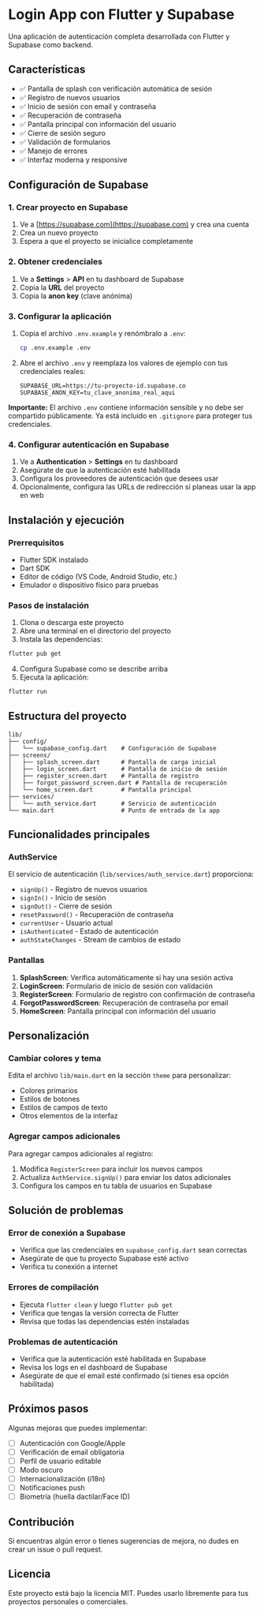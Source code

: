 # Login App con Flutter y Supabase

Una aplicación de autenticación completa desarrollada con Flutter y Supabase como backend.

## Características

- ✅ Pantalla de splash con verificación automática de sesión
- ✅ Registro de nuevos usuarios
- ✅ Inicio de sesión con email y contraseña
- ✅ Recuperación de contraseña
- ✅ Pantalla principal con información del usuario
- ✅ Cierre de sesión seguro
- ✅ Validación de formularios
- ✅ Manejo de errores
- ✅ Interfaz moderna y responsive

## Configuración de Supabase

### 1. Crear proyecto en Supabase

1. Ve a [https://supabase.com](https://supabase.com) y crea una cuenta
2. Crea un nuevo proyecto
3. Espera a que el proyecto se inicialice completamente

### 2. Obtener credenciales

1. Ve a **Settings** > **API** en tu dashboard de Supabase
2. Copia la **URL** del proyecto
3. Copia la **anon key** (clave anónima)

### 3. Configurar la aplicación

1. Copia el archivo `.env.example` y renómbralo a `.env`:
   ```bash
   cp .env.example .env
   ```

2. Abre el archivo `.env` y reemplaza los valores de ejemplo con tus credenciales reales:
   ```env
   SUPABASE_URL=https://tu-proyecto-id.supabase.co
   SUPABASE_ANON_KEY=tu_clave_anonima_real_aqui
   ```

**Importante:** El archivo `.env` contiene información sensible y no debe ser compartido públicamente. Ya está incluido en `.gitignore` para proteger tus credenciales.

### 4. Configurar autenticación en Supabase

1. Ve a **Authentication** > **Settings** en tu dashboard
2. Asegúrate de que la autenticación esté habilitada
3. Configura los proveedores de autenticación que desees usar
4. Opcionalmente, configura las URLs de redirección si planeas usar la app en web

## Instalación y ejecución

### Prerrequisitos

- Flutter SDK instalado
- Dart SDK
- Editor de código (VS Code, Android Studio, etc.)
- Emulador o dispositivo físico para pruebas

### Pasos de instalación

1. Clona o descarga este proyecto
2. Abre una terminal en el directorio del proyecto
3. Instala las dependencias:

```bash
flutter pub get
```

4. Configura Supabase como se describe arriba
5. Ejecuta la aplicación:

```bash
flutter run
```

## Estructura del proyecto

```
lib/
├── config/
│   └── supabase_config.dart    # Configuración de Supabase
├── screens/
│   ├── splash_screen.dart      # Pantalla de carga inicial
│   ├── login_screen.dart       # Pantalla de inicio de sesión
│   ├── register_screen.dart    # Pantalla de registro
│   ├── forgot_password_screen.dart # Pantalla de recuperación
│   └── home_screen.dart        # Pantalla principal
├── services/
│   └── auth_service.dart       # Servicio de autenticación
└── main.dart                   # Punto de entrada de la app
```

## Funcionalidades principales

### AuthService

El servicio de autenticación (`lib/services/auth_service.dart`) proporciona:

- `signUp()` - Registro de nuevos usuarios
- `signIn()` - Inicio de sesión
- `signOut()` - Cierre de sesión
- `resetPassword()` - Recuperación de contraseña
- `currentUser` - Usuario actual
- `isAuthenticated` - Estado de autenticación
- `authStateChanges` - Stream de cambios de estado

### Pantallas

1. **SplashScreen**: Verifica automáticamente si hay una sesión activa
2. **LoginScreen**: Formulario de inicio de sesión con validación
3. **RegisterScreen**: Formulario de registro con confirmación de contraseña
4. **ForgotPasswordScreen**: Recuperación de contraseña por email
5. **HomeScreen**: Pantalla principal con información del usuario

## Personalización

### Cambiar colores y tema

Edita el archivo `lib/main.dart` en la sección `theme` para personalizar:

- Colores primarios
- Estilos de botones
- Estilos de campos de texto
- Otros elementos de la interfaz

### Agregar campos adicionales

Para agregar campos adicionales al registro:

1. Modifica `RegisterScreen` para incluir los nuevos campos
2. Actualiza `AuthService.signUp()` para enviar los datos adicionales
3. Configura los campos en tu tabla de usuarios en Supabase

## Solución de problemas

### Error de conexión a Supabase

- Verifica que las credenciales en `supabase_config.dart` sean correctas
- Asegúrate de que tu proyecto Supabase esté activo
- Verifica tu conexión a internet

### Errores de compilación

- Ejecuta `flutter clean` y luego `flutter pub get`
- Verifica que tengas la versión correcta de Flutter
- Revisa que todas las dependencias estén instaladas

### Problemas de autenticación

- Verifica que la autenticación esté habilitada en Supabase
- Revisa los logs en el dashboard de Supabase
- Asegúrate de que el email esté confirmado (si tienes esa opción habilitada)

## Próximos pasos

Algunas mejoras que puedes implementar:

- [ ] Autenticación con Google/Apple
- [ ] Verificación de email obligatoria
- [ ] Perfil de usuario editable
- [ ] Modo oscuro
- [ ] Internacionalización (i18n)
- [ ] Notificaciones push
- [ ] Biometría (huella dactilar/Face ID)

## Contribución

Si encuentras algún error o tienes sugerencias de mejora, no dudes en crear un issue o pull request.

## Licencia

Este proyecto está bajo la licencia MIT. Puedes usarlo libremente para tus proyectos personales o comerciales.
